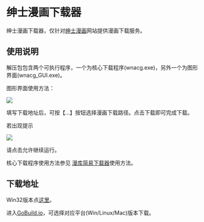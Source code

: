 绅士漫画下载器
=====

绅士漫画下载器，仅针对[绅士漫画](http://www.wnacg.com/albums.html)网站提供漫画下载服务。

使用说明
---
解压包包含两个可执行程序，一个为核心下载程序(wnacg.exe)，另外一个为图形界面(wnacg_GUI.exe)。

图形界面使用方法：

![](http://ww4.sinaimg.cn/large/69e37fdbgw1efm31azucjj20ak037gls.jpg)

填写下载地址后，可按【...】按钮选择漫画下载路径。点击下载即可完成下载。



若出现提示

![](http://ww2.sinaimg.cn/large/69e37fdbgw1efm332ewx3j20be07vt9h.jpg)

请点击允许继续运行。

核心下载程序使用方法参见 [漫库简易下载器](http://www.acgso.com/2013/05/m-acgbt-simple-downloader/)使用方法。


下载地址
---
Win32版本点[这里](http://gobuild.io/github.com/ipfans/wnacg/master/windows/386)。

进入[GoBuild.io](http://gobuild.io/download/github.com/ipfans/wnacg)，可选择对应平台(Win/Linux/Mac)版本下载。
